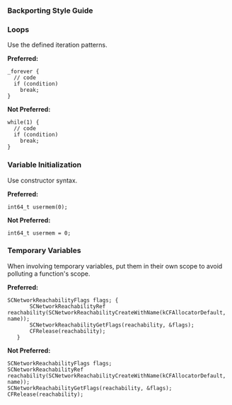 ### Backporting Style Guide

### Loops
Use the defined iteration patterns.

**Preferred:**
````
_forever {
  // code
  if (condition)
    break;
}
````

**Not Preferred:**
````
while(1) {
  // code
  if (condition)
    break;
}
````

### Variable Initialization
Use constructor syntax.

**Preferred:**
````
int64_t usermem(0);
````

**Not Preferred:**
````
int64_t usermem = 0;
````


### Temporary Variables
When involving temporary variables, put them in their own scope to avoid polluting a function's scope.

**Preferred:**
````
SCNetworkReachabilityFlags flags; {
       SCNetworkReachabilityRef reachability(SCNetworkReachabilityCreateWithName(kCFAllocatorDefault, name));
       SCNetworkReachabilityGetFlags(reachability, &flags);
       CFRelease(reachability);
   }
````

**Not Preferred:**
````
SCNetworkReachabilityFlags flags;
SCNetworkReachabilityRef reachability(SCNetworkReachabilityCreateWithName(kCFAllocatorDefault, name));
SCNetworkReachabilityGetFlags(reachability, &flags);
CFRelease(reachability);

````
